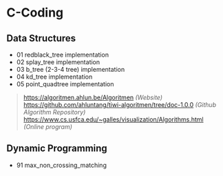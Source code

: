 # C-Coding

## Data Structures

* 01 redblack_tree implementation
* 02 splay_tree implementation
* 03 b_tree (2-3-4 tree) implementation 
* 04 kd_tree implementation
* 05 point_quadtree implementation

> https://algoritmen.ahlun.be/Algoritmen *(Website)*  
> https://github.com/ahluntang/tiwi-algoritmen/tree/doc-1.0.0 *(Github Algorithm Repository)*  
> https://www.cs.usfca.edu/~galles/visualization/Algorithms.html *(Online program)*  

## Dynamic Programming

* 91 max_non_crossing_matching
